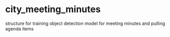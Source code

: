 # city_meeting_minutes
structure for training object detection model for meeting minutes and pulling agenda items
